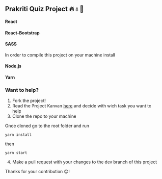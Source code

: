 ## Prakriti Quiz Project 🔥 💧 🍃

#### React
#### React-Bootstrap
#### SASS

In order to compile this project on your machine install

#### Node.js
#### Yarn

### Want to help?

1. Fork the project!
2. Read the Project Kanvan [here](https://github.com/Rugleh/ayurveda-react/projects/1) and decide with wich task you want to help
3. Clone the repo to your machine

Once cloned go to the root folder and run

`yarn install`

then

`yarn start`

4. Make a pull request with your changes to the dev branch of this project

Thanks for your contribution 😊!

